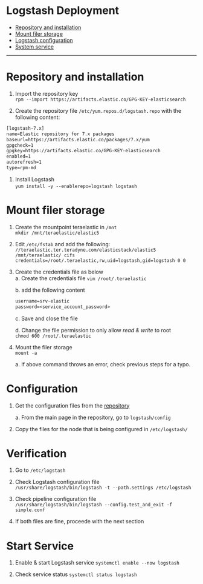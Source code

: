 # Logstash Deployment
* [Repository and installation](#repository-and-installation)
* [Mount filer storage](#mount-filer-storage)
* [Logstash configuration](#logstash-configuration)
* [System service](#system-service)

---

# Repository and installation

1. Import the repository key\
`rpm --import https://artifacts.elastic.co/GPG-KEY-elasticsearch`

1. Create the repository file `/etc/yum.repos.d/logstash.repo` with the following content:
```txt
[logstash-7.x]
name=Elastic repository for 7.x packages
baseurl=https://artifacts.elastic.co/packages/7.x/yum
gpgcheck=1
gpgkey=https://artifacts.elastic.co/GPG-KEY-elasticsearch
enabled=1
autorefresh=1
type=rpm-md
```

1. Install Logstash\
`yum install -y --enablerepo=logstash logstash`

# Mount filer storage

1. Create the mountpoint teraelastic in `/mnt`\
`mkdir /mnt/teraelastic/elastic5`

1. Edit `/etc/fstab` and add the following:\
`//teraelastic.ter.teradyne.com/elasticstack/elastic5 /mnt/teraelastic/ cifs credentials=/root/.teraelastic,rw,uid=logstash,gid=logstash 0 0`

1. Create the credentials file as below\
    a. Create the credentials file
    `vim /root/.teraelastic`

    b. add the following content
    ```txt
    username=srv-elastic
    password=<service_account_password>
    ```
    c. Save and close the file

    d. Change the file permission to only allow *read & write* to root\
    `chmod 600 /root/.teraelastic`

1. Mount the filer storage\
`mount -a`

    a. If above command throws an error, check previous steps for a typo.

# Configuration

1. Get the configuration files from the [repository]()

    a. From the main page in the repository, go to `logstash/config`

1. Copy the files for the node that is being configured in `/etc/logstash/`

# Verification

1. Go to `/etc/logstash`

1. Check Logstash configuration file\
`/usr/share/logstash/bin/logstash -t --path.settings /etc/logstash`

1. Check pipeline configuration file\
`/usr/share/logstash/bin/logstash --config.test_and_exit -f simple.conf`

1. If both files are fine, proceede with the next section

# Start Service

1. Enable & start Logstash service
`systemctl enable --now logstash`

1. Check service status
`systemctl status logstash`

